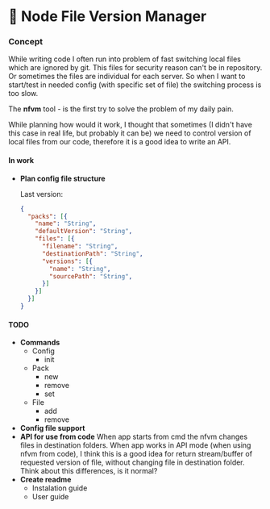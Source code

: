 # :traffic_light: Node File Version Manager

### Concept

While writing code I often run into problem of fast switching local files which are ignored by git. This files for security reason can't be in repository. Or sometimes the files are individual for each server.
So when I want to start/test in needed config (with specific set of file) the switching process is too slow.

The **nfvm** tool - is the first try to solve the problem of my daily pain.

While planning how would it work, I thought that sometimes (I didn't have this case in real life, but probably it can be) we need to control version of local files from our code, therefore it is a good idea to write an API. 

#### In work

- **Plan config file structure**

  Last version:
  ```json
  {
    "packs": [{
      "name": "String",
      "defaultVersion": "String",
      "files": [{
        "filename": "String",
        "destinationPath": "String",
        "versions": [{
          "name": "String",
          "sourcePath": "String",
        }]
      }]
    }]
  }
  ```

#### TODO
- **Commands**
  - Config
    - init
  - Pack
    - new
    - remove
    - set
  - File
    - add
    - remove
- **Config file support**
- **API for use from code**
  When app starts from cmd the nfvm changes files in destination folders.
  When app works in API mode (when using nfvm from code), I think this is a good idea for return stream/buffer of requested version of file, without changing file in destination folder.
  Think about this differences, is it normal?
- **Create readme**
  - Instalation guide
  - User guide
